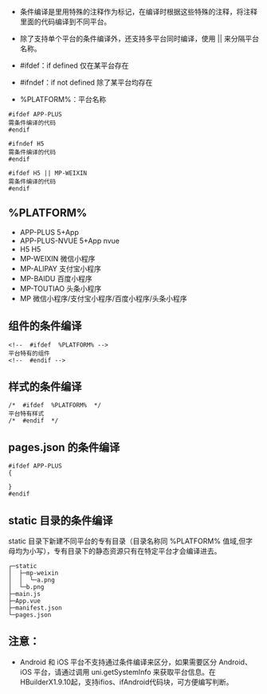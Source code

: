 * 条件编译是里用特殊的注释作为标记，在编译时根据这些特殊的注释，将注释里面的代码编译到不同平台。
* 除了支持单个平台的条件编译外，还支持多平台同时编译，使用 || 来分隔平台名称。

* #ifdef：if defined 仅在某平台存在
* #ifndef：if not defined 除了某平台均存在
*  %PLATFORM%：平台名称

``` 仅出现在 5+App 平台下的代码
#ifdef APP-PLUS
需条件编译的代码
#endif
```

``` 除了 H5 平台，其它平台均存在的代码
#ifndef H5
需条件编译的代码
#endif
```

``` 仅在 H5 平台或微信小程序平台存在的代码
#ifdef H5 || MP-WEIXIN
需条件编译的代码
#endif
```

## %PLATFORM%

* APP-PLUS	5+App
* APP-PLUS-NVUE	5+App nvue
* H5	H5	
* MP-WEIXIN	微信小程序
* MP-ALIPAY	支付宝小程序
* MP-BAIDU	百度小程序
* MP-TOUTIAO	头条小程序
* MP 微信小程序/支付宝小程序/百度小程序/头条小程序

## 组件的条件编译

```
<!--  #ifdef  %PLATFORM% -->
平台特有的组件
<!--  #endif -->
```

## 样式的条件编译

```
/*  #ifdef  %PLATFORM%  */
平台特有样式
/*  #endif  */
```

## pages.json 的条件编译

```
#ifdef APP-PLUS
{
    
}
#endif
```

## static 目录的条件编译

static 目录下新建不同平台的专有目录（目录名称同 %PLATFORM% 值域,但字母均为小写），专有目录下的静态资源只有在特定平台才会编译进去。

```
┌─static                
│  ├─mp-weixin
│  │  └─a.png     
│  └─b.png
├─main.js        
├─App.vue      
├─manifest.json 
└─pages.json 
```

## 注意：
* Android 和 iOS 平台不支持通过条件编译来区分，如果需要区分 Android、iOS 平台，请通过调用 uni.getSystemInfo 来获取平台信息。在HBuilderX1.9.10起，支持ifios、ifAndroid代码块，可方便编写判断。

